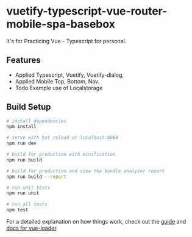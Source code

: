 # vuetify-typescript-vue-router-mobile-spa-basebox

It's for Practicing Vue - Typescript for personal.

## Features

- Applied Typescript, Vuetify, Vuetify-dialog,
- Applied Mobile Top, Bottom, Nav.
- Todo Example use of Localstorage

## Build Setup

```bash
# install dependencies
npm install

# serve with hot reload at localhost:8080
npm run dev

# build for production with minification
npm run build

# build for production and view the bundle analyzer report
npm run build --report

# run unit tests
npm run unit

# run all tests
npm test
```

For a detailed explanation on how things work, check out the [guide](http://vuejs-templates.github.io/webpack/) and [docs for vue-loader](http://vuejs.github.io/vue-loader).
